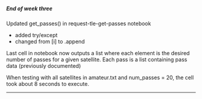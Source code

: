 ##### End of week three

Updated get_passes() in request-tle-get-passes notebook
- added try/except
- changed from [i] to .append

Last cell in notebook now outputs a list where each element is the desired number of passes for a given satellite. Each pass is a list containing pass data (previously documented)

When testing with all satellites in amateur.txt and num_passes = 20, the cell took about 8 seconds to execute.

---

